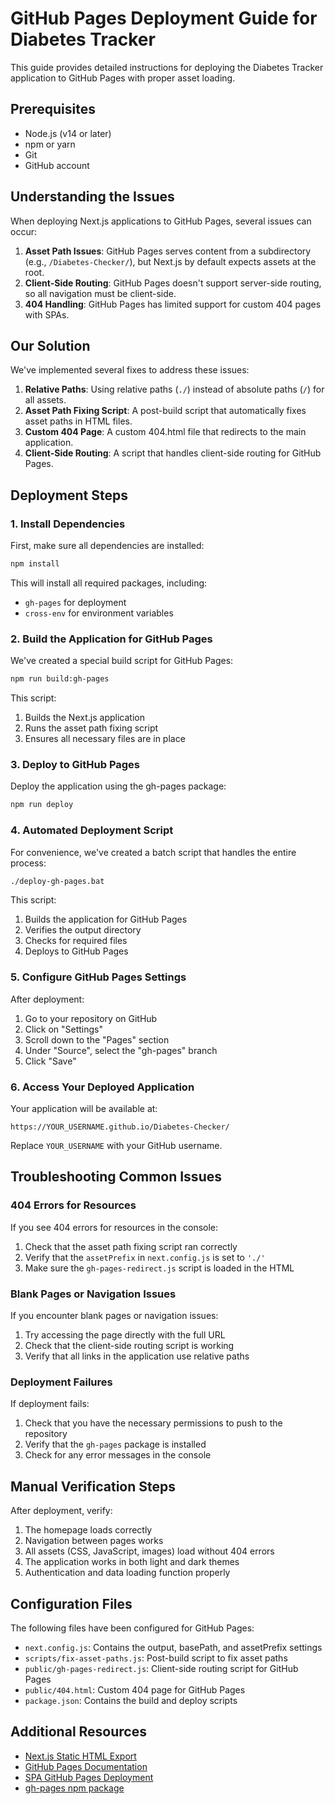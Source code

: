 # GitHub Pages Deployment Guide for Diabetes Tracker

This guide provides detailed instructions for deploying the Diabetes Tracker application to GitHub Pages with proper asset loading.

## Prerequisites

- Node.js (v14 or later)
- npm or yarn
- Git
- GitHub account

## Understanding the Issues

When deploying Next.js applications to GitHub Pages, several issues can occur:

1. **Asset Path Issues**: GitHub Pages serves content from a subdirectory (e.g., `/Diabetes-Checker/`), but Next.js by default expects assets at the root.
2. **Client-Side Routing**: GitHub Pages doesn't support server-side routing, so all navigation must be client-side.
3. **404 Handling**: GitHub Pages has limited support for custom 404 pages with SPAs.

## Our Solution

We've implemented several fixes to address these issues:

1. **Relative Paths**: Using relative paths (`./`) instead of absolute paths (`/`) for all assets.
2. **Asset Path Fixing Script**: A post-build script that automatically fixes asset paths in HTML files.
3. **Custom 404 Page**: A custom 404.html file that redirects to the main application.
4. **Client-Side Routing**: A script that handles client-side routing for GitHub Pages.

## Deployment Steps

### 1. Install Dependencies

First, make sure all dependencies are installed:

```bash
npm install
```

This will install all required packages, including:
- `gh-pages` for deployment
- `cross-env` for environment variables

### 2. Build the Application for GitHub Pages

We've created a special build script for GitHub Pages:

```bash
npm run build:gh-pages
```

This script:
1. Builds the Next.js application
2. Runs the asset path fixing script
3. Ensures all necessary files are in place

### 3. Deploy to GitHub Pages

Deploy the application using the gh-pages package:

```bash
npm run deploy
```

### 4. Automated Deployment Script

For convenience, we've created a batch script that handles the entire process:

```bash
./deploy-gh-pages.bat
```

This script:
1. Builds the application for GitHub Pages
2. Verifies the output directory
3. Checks for required files
4. Deploys to GitHub Pages

### 5. Configure GitHub Pages Settings

After deployment:

1. Go to your repository on GitHub
2. Click on "Settings"
3. Scroll down to the "Pages" section
4. Under "Source", select the "gh-pages" branch
5. Click "Save"

### 6. Access Your Deployed Application

Your application will be available at:

```
https://YOUR_USERNAME.github.io/Diabetes-Checker/
```

Replace `YOUR_USERNAME` with your GitHub username.

## Troubleshooting Common Issues

### 404 Errors for Resources

If you see 404 errors for resources in the console:

1. Check that the asset path fixing script ran correctly
2. Verify that the `assetPrefix` in `next.config.js` is set to `'./'`
3. Make sure the `gh-pages-redirect.js` script is loaded in the HTML

### Blank Pages or Navigation Issues

If you encounter blank pages or navigation issues:

1. Try accessing the page directly with the full URL
2. Check that the client-side routing script is working
3. Verify that all links in the application use relative paths

### Deployment Failures

If deployment fails:

1. Check that you have the necessary permissions to push to the repository
2. Verify that the `gh-pages` package is installed
3. Check for any error messages in the console

## Manual Verification Steps

After deployment, verify:

1. The homepage loads correctly
2. Navigation between pages works
3. All assets (CSS, JavaScript, images) load without 404 errors
4. The application works in both light and dark themes
5. Authentication and data loading function properly

## Configuration Files

The following files have been configured for GitHub Pages:

- `next.config.js`: Contains the output, basePath, and assetPrefix settings
- `scripts/fix-asset-paths.js`: Post-build script to fix asset paths
- `public/gh-pages-redirect.js`: Client-side routing script for GitHub Pages
- `public/404.html`: Custom 404 page for GitHub Pages
- `package.json`: Contains the build and deploy scripts

## Additional Resources

- [Next.js Static HTML Export](https://nextjs.org/docs/advanced-features/static-html-export)
- [GitHub Pages Documentation](https://docs.github.com/en/pages)
- [SPA GitHub Pages Deployment](https://github.com/rafgraph/spa-github-pages)
- [gh-pages npm package](https://www.npmjs.com/package/gh-pages)
